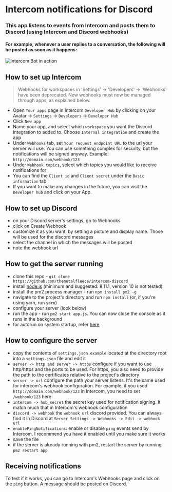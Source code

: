 # Intercom notifications for Discord

### This app listens to events from Intercom and posts them to Discord (using Intercom and Discord webhooks)
#### For example, whenever a user replies to a conversation, the following will be posted as soon as it happens:
![Intercom Bot in action](https://i.imgur.com/q5PryZa.png "Intercom webhook respsonds to a user-replied event")


## How to set up Intercom
> Webhooks for workspaces in 'Settings' -> 'Developers' -> 'Webhooks' have been deprecated. New webhooks must now be managed through apps, as explained below. 

* Open `Your apps` page in Intercom `Developer Hub` by clicking on your Avatar -> `Settings` -> `Developers` -> `Developer Hub`
* Click `New app`
* Name your app, and select which `workspace` you want the Discord integration to added to.  Choose `Internal integration` and create the app
* Under `Webhooks` tab, set `Your request endpoint URL` to the url your server will use.  You can use something complex for security, but the notifications will be signed anyway. Example: `http://domain.com/webhook/123`
* Under `Webhook topics`, select which topics you would like to receive notifications for
* You can find the `Client id` and `Client secret` under the `Basic information` tab
* If you want to make any changes in the future, you can visit the `Developer hub` and click on your App.

## How to set up Discord
* on your Discord server's settings, go to Webhooks
* click on Create Webhook
* customize it as you want, by setting a picture and display name. Those will be used for the discord messages
* select the channel in which the messages will be posted
* note the webhook url

## How to get the server running
* clone this repo - `git clone https://github.com/themetalfleece/intercom-discord`
* install [node.js](https://nodejs.org/en/download/) (minimum and suggested: 8.11.1, version 10 is not tested)
* install the pm2 process manager - run `npm install pm2 -g`
* navigate to the project's directory and run `npm install` (or, if you're using yarn, run `yarn`)
* configure your server (look below)
* run the app - run `pm2 start app.js`. You can now close the console as it runs in the background
* for autorun on system startup, refer [here](http://pm2.keymetrics.io/docs/usage/startup/)

## How to configure the server
* copy the contents of `settings.json.example` located at the directory root into a `settings.json` file and edit it
* `server -> http and server -> https` configure if you want to use http/https and the ports to be used. For https, you also need to provide the path to the certificates relative to the project's directory
* `server -> url` configure the path your server listens. It's the same used for intercom's webhook configuration. For example, if you used `http://domain.com/webhook/123` in Intercom, you need to set `/webhook/123` here
* `intercom -> hub_secret` the secret key used for notification signing. It match much that in Intercom's webhook configuration
* `discord -> webhook` the `webhook url` discord provided. You can always find it in Discord at `Server Settings -> Webhooks -> Edit -> webhook url`
* `enablePingNotifications`: enable or disable `ping` events send by Intercom. I recommend you have it enabled until you make sure it works
* save the file
* if the server is already running with pm2, restart the server by running `pm2 restart app`

## Receiving notifications
To test if it works, you can go to Intercom's Webhooks page and click on the `ping` button. A message should be posted on Discord.